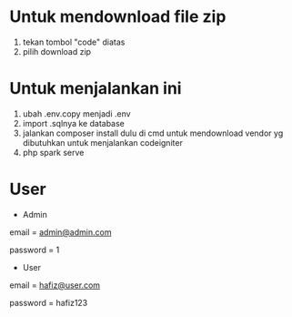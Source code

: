 # Untuk mendownload file zip
1. tekan tombol "code" diatas
2. pilih download zip


# Untuk menjalankan ini
1. ubah .env.copy menjadi .env
2. import .sqlnya ke database
3. jalankan composer install dulu di cmd untuk mendownload vendor yg dibutuhkan untuk menjalankan codeigniter
4. php spark serve

# User
- Admin
  
email = admin@admin.com

password = 1

- User
  
email = hafiz@user.com

password = hafiz123
